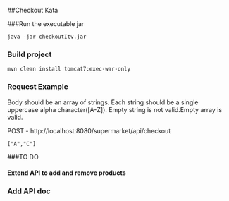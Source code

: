 ##Checkout Kata

###Run the executable jar
```
java -jar checkoutItv.jar
```
### Build project
```
mvn clean install tomcat7:exec-war-only
```

### Request Example
Body should be an array of strings.
Each string should be a single uppercase alpha character([A-Z]).
Empty string is not valid.Empty array is valid.

POST - http://localhost:8080/supermarket/api/checkout
```
["A","C"]
```

###TO DO
#### Extend API to add and remove products
### Add API doc
